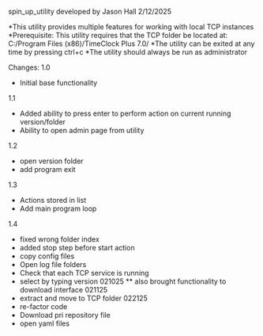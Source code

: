 spin_up_utility
developed by Jason Hall 2/12/2025

*This utility provides multiple features for working with local TCP instances
*Prerequisite: This utility requires that the TCP folder be located at: C:/Program Files (x86)/TimeClock Plus 7.0/
*The utility can be exited at any time by pressing ctrl+c
*The utility should always be run as administrator

Changes:
1.0
* Initial base functionality

1.1
* Added ability to press enter to perform action on current running version/folder
* Ability to open admin page from utility

1.2
* open version folder
* add program exit

1.3
* Actions stored in list
* Add main program loop

1.4
* fixed wrong folder index
* added stop step before start action 
* copy config files
* Open log file folders
* Check that each TCP service is running
* select by typing version 021025
  ** also brought functionality to download interface 021125
* extract and move to TCP folder 022125
* re-factor code
* Download pri repository file
* open yaml files

